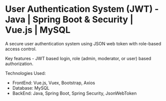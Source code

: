 # User Authentication System (JWT) - Java | Spring Boot & Security | Vue.js | MySQL
A secure user authentication system using JSON web token with role-based access control.

Key features - JWT based login, role (admin, moderator, or user) based authorization.

Technologies Used:

- FrontEnd: Vue.js, Vuex, Bootstrap, Axios
- Database: MySQL
- BackEnd: Java, Spring Boot, Spring Security, JsonWebToken
